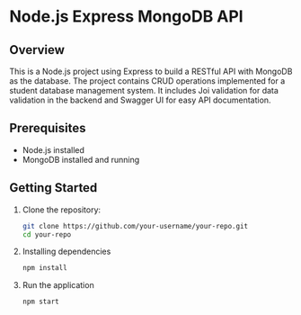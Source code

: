 # Node.js Express MongoDB API

## Overview
This is a Node.js project using Express to build a RESTful API with MongoDB as the database. The project contains CRUD operations implemented for a student database management system. It includes Joi validation for data validation in the backend and Swagger UI for easy API documentation.

## Prerequisites
- Node.js installed
- MongoDB installed and running

## Getting Started
1. Clone the repository:
   ```bash
   git clone https://github.com/your-username/your-repo.git
   cd your-repo
   
2. Installing dependencies
   ```bash
   npm install

3. Run the application
   ```bash
   npm start


